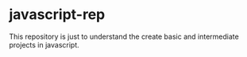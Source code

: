 # javascript-rep
This repository is just to understand the create basic and intermediate projects in javascript.
